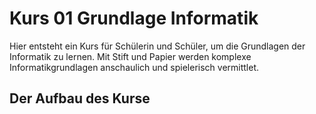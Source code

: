 # Kurs 01 Grundlage Informatik

Hier entsteht ein Kurs für Schülerin und Schüler, um die Grundlagen der Informatik zu lernen. Mit Stift und Papier werden komplexe Informatikgrundlagen anschaulich und spielerisch vermittlet.

## Der Aufbau des Kurse


